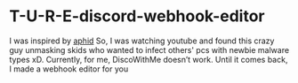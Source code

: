 # T-U-R-E-discord-webhook-editor
I was inspired by [aphid](https://www.youtube.com/@aphid3) So, I was watching youtube and found this crazy guy unmasking skids who wanted to infect others' pcs with newbie malware types xD.  Currently, for me, DiscoWithMe doesn’t work. Until it comes back, I made a webhook editor for you
